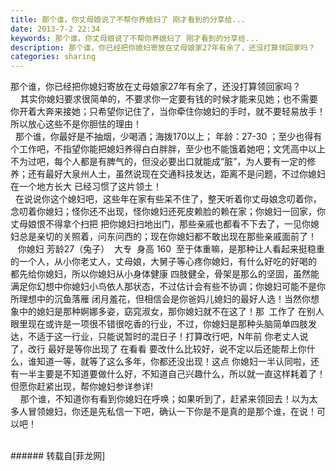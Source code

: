 ```yaml
---
title: 那个谁，你丈母娘说了不帮你养媳妇了 刚才看到的分享给...
date: 2013-7-2 22:34
keywords: 那个谁，你丈母娘说了不帮你养媳妇了 刚才看到的分享给...
description: 那个谁，你已经把你媳妇寄放在丈母娘家27年有余了，还没打算领回家吗？    其实你媳妇要求很简单的，不要求你一定要有钱的时候才能来见她；也不需要你开着大奔来接她；只希望你记住了，当你牵住你媳妇的手时，就不要轻易放手！所以放心这些不是你胆怯的理由！  那个谁，你最好是不抽烟，少喝酒；海拨170以上； 年龄：27-30 ；至少也得有个工作吧，不指望你能把媳妇养得白白胖胖，至少也不能饿着她吧；文凭高中以上不为过吧，每个人都是有脾气的，但没必要出口就能成“脏”，为人要有一定的修养；还有最好大泉州人士，虽然说现在交通科技发达，距离不是问题，不过你媳妇在一个地方长大 已经习惯了这片领土！  在说说你这个媳妇吧，这些年在家有些呆不住了，整天听着你丈母娘念叨着你，念叨着你媳妇；怪你还不出现，怪你媳妇还死皮赖脸的赖在家；你媳妇一回家，你丈母娘恨不得拿个扫把 把你媳妇扫地出门，那些亲戚也都看不下去了，一见你媳妇总是亲切的关照着，问东问西的；现在你媳妇都不敢出现在那些亲戚面前了！    你媳妇 芳龄27（兔子）  大专  身高 160  至于体重嘛，是那种让人看起来挺稳重的一个人，从小你老丈人，丈母娘，大舅子等心疼你媳妇，有什么好吃的好喝的 都先给你媳妇，所以你媳妇从小身体健康 四肢健全，骨架是那么的坚固，虽然能满足你幻想中你媳妇小鸟依人那状态，不过估计会有些不协调；你媳妇可能不是你所理想中的沉鱼落雁 闭月羞花，但相信会是你爸妈儿媳妇的最好人选！当然你想象中的媳妇是那种婀娜多姿，窈窕淑女，那你媳妇就不在这了！那  工作了 在别人眼里现在或许是一项很不错很吃香的行业，不过，你媳妇是那种头脑简单四肢发达，不适于这一行业，只能说暂时的混日子！打算改行吧，N年前 你老丈人说了，改行 最好是等你出现了 在看看 要改什么比较好，说不定以后还能帮上你什么，谁知道一等，就等了这么多年，你都还没出现！这点 你媳妇一半认同啦，还有一半主要是不知道要做什么好，不知道自己兴趣什么，所以就一直这样耗着了！但愿你赶紧出现，帮你媳妇参详参详!    那个谁，不知道你有看到你媳妇在呼唤；如果听到了，赶紧来领回去！以为太多人冒领媳妇，你还是先私信一下吧，确认一下你是不是真的是那个谁，在说！可以吧！
categories: sharing
---
```

<td class="t_f" id="postmessage_14794">

那个谁，你已经把你媳妇寄放在丈母娘家27年有余了，还没打算领回家吗？<br/>
    其实你媳妇要求很简单的，不要求你一定要有钱的时候才能来见她；也不需要你开着大奔来接她；只希望你记住了，当你牵住你媳妇的手时，就不要轻易放手！所以放心这些不是你胆怯的理由！<br/>
  那个谁，你最好是不抽烟，少喝酒；海拨170以上； 年龄：27-30 ；至少也得有个工作吧，不指望你能把媳妇养得白白胖胖，至少也不能饿着她吧；文凭高中以上不为过吧，每个人都是有脾气的，但没必要出口就能成“脏”，为人要有一定的修养；还有最好大泉州人士，虽然说现在交通科技发达，距离不是问题，不过你媳妇在一个地方长大 已经习惯了这片领土！<br/>
  在说说你这个媳妇吧，这些年在家有些呆不住了，整天听着你丈母娘念叨着你，念叨着你媳妇；怪你还不出现，怪你媳妇还死皮赖脸的赖在家；你媳妇一回家，你丈母娘恨不得拿个扫把 把你媳妇扫地出门，那些亲戚也都看不下去了，一见你媳妇总是亲切的关照着，问东问西的；现在你媳妇都不敢出现在那些亲戚面前了！ <br/>
   你媳妇 芳龄27（兔子）  大专  身高 160  至于体重嘛，是那种让人看起来挺稳重的一个人，从小你老丈人，丈母娘，大舅子等心疼你媳妇，有什么好吃的好喝的 都先给你媳妇，所以你媳妇从小身体健康 四肢健全，骨架是那么的坚固，虽然能满足你幻想中你媳妇小鸟依人那状态，不过估计会有些不协调；你媳妇可能不是你所理想中的沉鱼落雁 闭月羞花，但相信会是你爸妈儿媳妇的最好人选！当然你想象中的媳妇是那种婀娜多姿，窈窕淑女，那你媳妇就不在这了！那  工作了 在别人眼里现在或许是一项很不错很吃香的行业，不过，你媳妇是那种头脑简单四肢发达，不适于这一行业，只能说暂时的混日子！打算改行吧，N年前 你老丈人说了，改行 最好是等你出现了 在看看 要改什么比较好，说不定以后还能帮上你什么，谁知道一等，就等了这么多年，你都还没出现！这点 你媳妇一半认同啦，还有一半主要是不知道要做什么好，不知道自己兴趣什么，所以就一直这样耗着了！但愿你赶紧出现，帮你媳妇参详参详!<br/>
    那个谁，不知道你有看到你媳妇在呼唤；如果听到了，赶紧来领回去！以为太多人冒领媳妇，你还是先私信一下吧，确认一下你是不是真的是那个谁，在说！可以吧！<br/>
<br/>
</td>
###### 转载自[菲龙网]